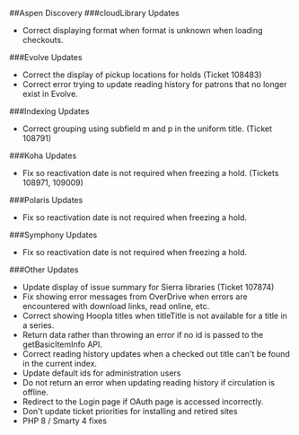 ##Aspen Discovery
###cloudLibrary Updates
- Correct displaying format when format is unknown when loading checkouts. 

###Evolve Updates
- Correct the display of pickup locations for holds (Ticket 108483)
- Correct error trying to update reading history for patrons that no longer exist in Evolve.  

###Indexing Updates
- Correct grouping using subfield m and p in the uniform title. (Ticket 108791)

###Koha Updates
- Fix so reactivation date is not required when freezing a hold. (Tickets 108971, 109009) 

###Polaris Updates
- Fix so reactivation date is not required when freezing a hold.

###Symphony Updates
- Fix so reactivation date is not required when freezing a hold.

###Other Updates
- Update display of issue summary for Sierra libraries (Ticket 107874)
- Fix showing error messages from OverDrive when errors are encountered with download links, read online, etc. 
- Correct showing Hoopla titles when titleTitle is not available for a title in a series.
- Return data rather than throwing an error if no id is passed to the getBasicItemInfo API.
- Correct reading history updates when a checked out title can't be found in the current index. 
- Update default ids for administration users
- Do not return an error when updating reading history if circulation is offline.
- Redirect to the Login page if OAuth page is accessed incorrectly. 
- Don't update ticket priorities for installing and retired sites
- PHP 8 / Smarty 4 fixes
